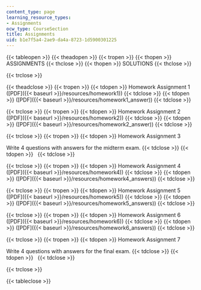 ```yaml
---
content_type: page
learning_resource_types:
- Assignments
ocw_type: CourseSection
title: Assignments
uid: b1e7f5a4-2ae9-da4a-8723-1d5900301225
---
```


{{< tableopen >}}
{{< theadopen >}}
{{< tropen >}}
{{< thopen >}}
ASSIGNMENTS
{{< thclose >}}
{{< thopen >}}
SOLUTIONS
{{< thclose >}}

{{< trclose >}}

{{< theadclose >}}
{{< tropen >}}
{{< tdopen >}}
Homework Assignment 1 ([PDF]({{< baseurl >}}/resources/homework1))
{{< tdclose >}}
{{< tdopen >}}
([PDF]({{< baseurl >}}/resources/homework1_answer))
{{< tdclose >}}

{{< trclose >}}
{{< tropen >}}
{{< tdopen >}}
Homework Assignment 2 ([PDF]({{< baseurl >}}/resources/homework2))
{{< tdclose >}}
{{< tdopen >}}
([PDF]({{< baseurl >}}/resources/homework2_answer))
{{< tdclose >}}

{{< trclose >}}
{{< tropen >}}
{{< tdopen >}}
Homework Assignment 3  
  
Write 4 questions with answers for the midterm exam.
{{< tdclose >}}
{{< tdopen >}}
 
{{< tdclose >}}

{{< trclose >}}
{{< tropen >}}
{{< tdopen >}}
Homework Assignment 4 ([PDF]({{< baseurl >}}/resources/homework4))
{{< tdclose >}}
{{< tdopen >}}
([PDF]({{< baseurl >}}/resources/homework4_answers))
{{< tdclose >}}

{{< trclose >}}
{{< tropen >}}
{{< tdopen >}}
Homework Assignment 5 ([PDF]({{< baseurl >}}/resources/homework5))
{{< tdclose >}}
{{< tdopen >}}
([PDF]({{< baseurl >}}/resources/homework5_answers))
{{< tdclose >}}

{{< trclose >}}
{{< tropen >}}
{{< tdopen >}}
Homework Assignment 6 ([PDF]({{< baseurl >}}/resources/homework6))
{{< tdclose >}}
{{< tdopen >}}
([PDF]({{< baseurl >}}/resources/homework6_answers))
{{< tdclose >}}

{{< trclose >}}
{{< tropen >}}
{{< tdopen >}}
Homework Assignment 7  
  
Write 4 questions with answers for the final exam.
{{< tdclose >}}
{{< tdopen >}}
 
{{< tdclose >}}

{{< trclose >}}

{{< tableclose >}}